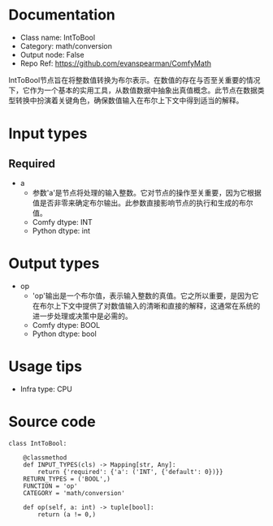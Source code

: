 # Documentation
- Class name: IntToBool
- Category: math/conversion
- Output node: False
- Repo Ref: https://github.com/evanspearman/ComfyMath

IntToBool节点旨在将整数值转换为布尔表示。在数值的存在与否至关重要的情况下，它作为一个基本的实用工具，从数值数据中抽象出真值概念。此节点在数据类型转换中扮演着关键角色，确保数值输入在布尔上下文中得到适当的解释。

# Input types
## Required
- a
    - 参数'a'是节点将处理的输入整数。它对节点的操作至关重要，因为它根据值是否非零来确定布尔输出。此参数直接影响节点的执行和生成的布尔值。
    - Comfy dtype: INT
    - Python dtype: int

# Output types
- op
    - 'op'输出是一个布尔值，表示输入整数的真值。它之所以重要，是因为它在布尔上下文中提供了对数值输入的清晰和直接的解释，这通常在系统的进一步处理或决策中是必需的。
    - Comfy dtype: BOOL
    - Python dtype: bool

# Usage tips
- Infra type: CPU

# Source code
```
class IntToBool:

    @classmethod
    def INPUT_TYPES(cls) -> Mapping[str, Any]:
        return {'required': {'a': ('INT', {'default': 0})}}
    RETURN_TYPES = ('BOOL',)
    FUNCTION = 'op'
    CATEGORY = 'math/conversion'

    def op(self, a: int) -> tuple[bool]:
        return (a != 0,)
```